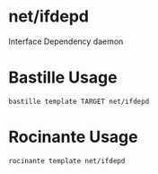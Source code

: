 # net/ifdepd
Interface Dependency daemon


# Bastille Usage
```shell
bastille template TARGET net/ifdepd
```

# Rocinante Usage
```shell
rocinante template net/ifdepd
```
